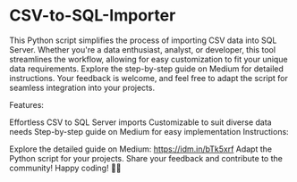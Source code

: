 # CSV-to-SQL-Importer
This Python script simplifies the process of importing CSV data into SQL Server. Whether you're a data enthusiast, analyst, or developer, this tool streamlines the workflow, allowing for easy customization to fit your unique data requirements. Explore the step-by-step guide on Medium for detailed instructions. Your feedback is welcome, and feel free to adapt the script for seamless integration into your projects.

Features:

Effortless CSV to SQL Server imports
Customizable to suit diverse data needs
Step-by-step guide on Medium for easy implementation
Instructions:

Explore the detailed guide on Medium: https://idm.in/bTk5xrf
Adapt the Python script for your projects.
Share your feedback and contribute to the community!
Happy coding! 🚀🐍

